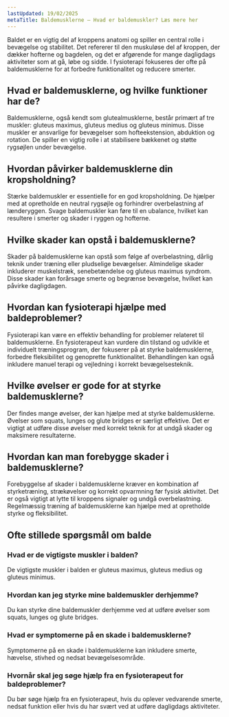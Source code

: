 ```yaml
---
lastUpdated: 19/02/2025
metaTitle: Baldemusklerne – Hvad er baldemuskler? Læs mere her
---
```


Baldet er en vigtig del af kroppens anatomi og spiller en central rolle i bevægelse og stabilitet. Det refererer til den muskuløse del af kroppen, der dækker hofterne og bagdelen, og det er afgørende for mange dagligdags aktiviteter som at gå, løbe og sidde. I fysioterapi fokuseres der ofte på baldemusklerne for at forbedre funktionalitet og reducere smerter.

## Hvad er baldemusklerne, og hvilke funktioner har de?

Baldemusklerne, også kendt som glutealmusklerne, består primært af tre muskler: gluteus maximus, gluteus medius og gluteus minimus. Disse muskler er ansvarlige for bevægelser som hofteekstension, abduktion og rotation. De spiller en vigtig rolle i at stabilisere bækkenet og støtte rygsøjlen under bevægelse.

## Hvordan påvirker baldemusklerne din kropsholdning?

Stærke baldemuskler er essentielle for en god kropsholdning. De hjælper med at opretholde en neutral rygsøjle og forhindrer overbelastning af lænderyggen. Svage baldemuskler kan føre til en ubalance, hvilket kan resultere i smerter og skader i ryggen og hofterne.

## Hvilke skader kan opstå i baldemusklerne?

Skader på baldemusklerne kan opstå som følge af overbelastning, dårlig teknik under træning eller pludselige bevægelser. Almindelige skader inkluderer muskelstræk, senebetændelse og gluteus maximus syndrom. Disse skader kan forårsage smerte og begrænse bevægelse, hvilket kan påvirke dagligdagen.

## Hvordan kan fysioterapi hjælpe med baldeproblemer?

Fysioterapi kan være en effektiv behandling for problemer relateret til baldemusklerne. En fysioterapeut kan vurdere din tilstand og udvikle et individuelt træningsprogram, der fokuserer på at styrke baldemusklerne, forbedre fleksibilitet og genoprette funktionalitet. Behandlingen kan også inkludere manuel terapi og vejledning i korrekt bevægelsesteknik.

## Hvilke øvelser er gode for at styrke baldemusklerne?

Der findes mange øvelser, der kan hjælpe med at styrke baldemusklerne. Øvelser som squats, lunges og glute bridges er særligt effektive. Det er vigtigt at udføre disse øvelser med korrekt teknik for at undgå skader og maksimere resultaterne.

## Hvordan kan man forebygge skader i baldemusklerne?

Forebyggelse af skader i baldemusklerne kræver en kombination af styrketræning, strækøvelser og korrekt opvarmning før fysisk aktivitet. Det er også vigtigt at lytte til kroppens signaler og undgå overbelastning. Regelmæssig træning af baldemusklerne kan hjælpe med at opretholde styrke og fleksibilitet.

## Ofte stillede spørgsmål om balde

### Hvad er de vigtigste muskler i balden?

De vigtigste muskler i balden er gluteus maximus, gluteus medius og gluteus minimus.

### Hvordan kan jeg styrke mine baldemuskler derhjemme?

Du kan styrke dine baldemuskler derhjemme ved at udføre øvelser som squats, lunges og glute bridges.

### Hvad er symptomerne på en skade i baldemusklerne?

Symptomerne på en skade i baldemusklerne kan inkludere smerte, hævelse, stivhed og nedsat bevægelsesområde.

### Hvornår skal jeg søge hjælp fra en fysioterapeut for baldeproblemer?

Du bør søge hjælp fra en fysioterapeut, hvis du oplever vedvarende smerte, nedsat funktion eller hvis du har svært ved at udføre dagligdags aktiviteter.
